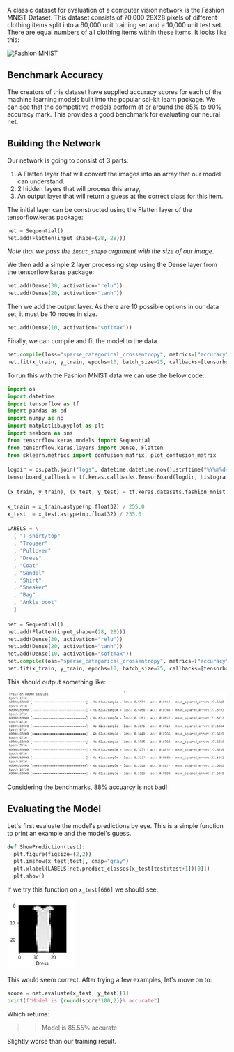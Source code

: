 A classic dataset for evaluation of a computer vision network is the Fashion MNIST Dataset.
This dataset consists of 70,000 28X28 pixels of different clothing items split into a 60,000 unit training set and a 10,000 unit test set. There are equal numbers of all clothing items within these items. It looks like this:

![Fashion MNIST](https://github.com/zalandoresearch/fashion-mnist/raw/master/doc/img/fashion-mnist-sprite.png)
 
## Benchmark Accuracy
The creators of this dataset have supplied accuracy scores for each of the machine learning models built into the popular sci-kit learn package. We can see that the competitive models perform at or around the 85% to 90% accuracy mark. This provides a good benchmark for evaluating our neural net.

## Building the Network

Our network is going to consist of 3 parts:
1.	A Flatten layer that will convert the images into an array that our model can understand.
2.	2 hidden layers that will process this array,
3.	An output layer that will return a guess at the correct class for this item.

The initial layer can be constructed using the Flatten layer of the tensorflow.keras package:

```python
net = Sequential()
net.add(Flatten(input_shape=(28, 28)))
```

*Note that we pass the `input_shape` argument with the size of our image.*

We then add a simple 2 layer processing step using the Dense layer from the tensorflow.keras package:

```python
net.add(Dense(30, activation="relu"))
net.add(Dense(20, activation="tanh"))
```

Then we add the output layer. As there are 10 possible options in our data set, it must be 10 nodes in size.

```python
net.add(Dense(10, activation="softmax"))
```

Finally, we can compile and fit the model to the data.
```python
net.compile(loss="sparse_categorical_crossentropy", metrics=["accuracy","mse"])
net.fit(x_train, y_train, epochs=10, batch_size=25, callbacks=[tensorboard_callback])
```

To run this with the Fashion MNIST data we can use the below code:

```python
import os
import datetime
import tensorflow as tf
import pandas as pd
import numpy as np
import matplotlib.pyplot as plt
import seaborn as sns
from tensorflow.keras.models import Sequential
from tensorflow.keras.layers import Dense, Flatten
from sklearn.metrics import confusion_matrix, plot_confusion_matrix

logdir = os.path.join("logs", datetime.datetime.now().strftime("%Y%m%d-%H%M%S"))
tensorboard_callback = tf.keras.callbacks.TensorBoard(logdir, histogram_freq=1)

(x_train, y_train), (x_test, y_test) = tf.keras.datasets.fashion_mnist.load_data()

x_train = x_train.astype(np.float32) / 255.0
x_test  = x_test.astype(np.float32) / 255.0

LABELS = \
  [ "T-shirt/top"
  , "Trouser"
  , "Pullover"
  , "Dress"
  , "Coat"
  , "Sandal"
  , "Shirt"
  , "Sneaker"
  , "Bag"
  , "Ankle boot"
  ]
  
net = Sequential()
net.add(Flatten(input_shape=(28, 28)))
net.add(Dense(30, activation="relu"))
net.add(Dense(20, activation="tanh"))
net.add(Dense(10, activation="softmax"))
net.compile(loss="sparse_categorical_crossentropy", metrics=["accuracy","mse"])
net.fit(x_train, y_train, epochs=10, batch_size=25, callbacks=[tensorboard_callback])
```
This should output something like:

![First Run Output](https://github.com/jackemcpherson/jackemcpherson.github.io/blob/master/images/NN_Output.JPG)

Considering the benchmarks, 88% accuarcy is not bad!

## Evaluating the Model

Let's first evaluate the model's predictions by eye. This is a simple function to print an example and the model's guess.

```python
def ShowPrediction(test):
  plt.figure(figsize=(2,2))
  plt.imshow(x_test[test], cmap="gray")
  plt.xlabel(LABELS[net.predict_classes(x_test[test:test+1])[0]])
  plt.show()
```

If we try this function on `x_test[666]` we should see:

![Test Item 666](https://github.com/jackemcpherson/jackemcpherson.github.io/blob/master/images/Dress.PNG)

This would seem correct. After trying a few examples, let's move on to:
```python
score = net.evaluate(x_test, y_test)[1]
print(f"Model is {round(score*100,2)}% accurate")
```

Which returns:
>>Model is 85.55% accurate

Slightly worse than our training result.
